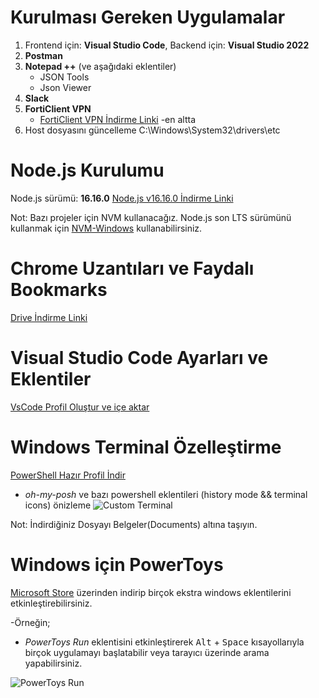# Kurulması Gereken Uygulamalar

1. Frontend için: **Visual Studio Code**, Backend için: **Visual Studio 2022**
2. **Postman**
3. **Notepad ++** (ve aşağıdaki eklentiler)
   - JSON Tools
   - Json Viewer
4. **Slack**
5. **FortiClient VPN**
   - [FortiClient VPN İndirme Linki](https://www.fortinet.com/support/product-downloads)
   -en altta
6. Host dosyasını güncelleme C:\Windows\System32\drivers\etc
# Node.js Kurulumu

Node.js sürümü: **16.16.0**
[Node.js v16.16.0 İndirme Linki](https://nodejs.org/dist/v16.16.0/node-v16.16.0-x86.msi)

Not: Bazı projeler için NVM kullanacağız. Node.js son LTS sürümünü kullanmak için [NVM-Windows](https://github.com/coreybutler/nvm-windows#readme) kullanabilirsiniz.

# Chrome Uzantıları ve Faydalı Bookmarks

[Drive İndirme Linki](https://drive.google.com/file/d/1zP0mRLciXxAYyj7_f1175VwSsU7o2V98/view?usp=sharing](https://drive.google.com/drive/folders/1bk6V9yY4xw_Hv89TEiLmyLzYZCwqr9jQ?usp=sharing))

# Visual Studio Code Ayarları ve Eklentiler

[VsCode Profil Oluştur ve içe aktar](https://vscode.dev/editor/profile/github/87df97ceb570e1298a251fc3f2e5d1f8)

# Windows Terminal Özelleştirme

[PowerShell Hazır Profil İndir](https://drive.google.com/file/d/1rwsU0avHm0uxiRwU70-bnlNiXsBLg3z2/view?usp=sharing)

- *oh-my-posh* ve bazı powershell eklentileri (history mode && terminal icons) önizleme
![Custom Terminal](https://i.hizliresim.com/c1pivnq.png)

Not: İndirdiğiniz Dosyayı Belgeler(Documents) altına taşıyın.

# Windows için PowerToys

[Microsoft Store](https://apps.microsoft.com/detail/XP89DCGQ3K6VLD?hl=tr-tr&gl=tr) üzerinden indirip birçok ekstra windows eklentilerini etkinleştirebilirsiniz.

-Örneğin; 
- *PowerToys Run* eklentisini etkinleştirerek  <kbd>Alt</kbd> + <kbd>Space</kbd> kısayollarıyla birçok uygulamayı başlatabilir veya tarayıcı üzerinde arama yapabilirsiniz.

![PowerToys Run](https://i.hizliresim.com/rfk00uy.png)


